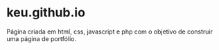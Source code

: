 # keu.github.io

Página criada em html, css, javascript e php com o objetivo de construir uma página de portfólio.
